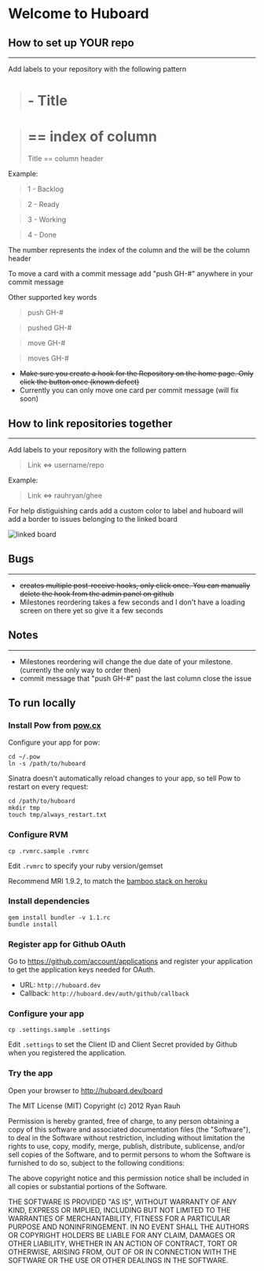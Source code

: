 # Welcome to Huboard

How to set up YOUR repo
--------------------------
* * *

Add labels to your repository with the following pattern

>  # - Title

>  # == index of column
>  Title == column header

Example:

>  1 - Backlog

>  2 - Ready

>  3 - Working

>  4 - Done

The number represents the index of the column and the will be the column header

To move a card with a commit message add "push GH-#" anywhere in your commit message

Other supported key words

> push GH-#

> pushed GH-#

> move GH-#

> moves GH-#

* ~~Make sure you create a hook for the Repository on the home page. Only click the button once (known defect)~~
* Currently you can only move one card per commit message (will fix soon)

How to link repositories together
--------------------------
* * *

Add labels to your repository with the following pattern

>  Link <=> username/repo

Example:

> Link <=> rauhryan/ghee

For help distiguishing cards add a custom color to label and huboard
will add a border to issues belonging to the linked board

![linked board](http://f.cl.ly/items/13453x43053r2G0d3x0v/Screen%20Shot%202012-04-28%20at%2010.48.17%20AM.png)

Bugs
--------------------------
* * *

* ~~creates multiple post-receive hooks, only click once. You can manually delete the hook from the admin panel on github~~
* Milestones reordering takes a few seconds and I don't have a loading screen on there yet so give it a few seconds


Notes
--------------------------
* * *

* Milestones reordering will change the due date of your milestone. (currently the only way to order then)
* commit message that "push GH-#" past the last column close the issue

## To run locally

### Install Pow from [pow.cx](http://pow.cx)

Configure your app for pow:

    cd ~/.pow
    ln -s /path/to/huboard

Sinatra doesn't automatically reload changes to your app, so tell Pow to restart on every request:

    cd /path/to/huboard
    mkdir tmp
    touch tmp/always_restart.txt

### Configure RVM

    cp .rvmrc.sample .rvmrc

Edit `.rvmrc` to specify your ruby version/gemset

Recommend MRI 1.9.2, to match the [bamboo stack on heroku](http://devcenter.heroku.com/articles/stack)

### Install dependencies

    gem install bundler -v 1.1.rc
    bundle install

### Register app for Github OAuth

Go to https://github.com/account/applications and register your
application to get the application keys needed for OAuth.

- URL: `http://huboard.dev`
- Callback: `http://huboard.dev/auth/github/callback`

### Configure your app

    cp .settings.sample .settings

Edit `.settings` to set the Client ID and Client Secret provided by
Github when you registered the application.

### Try the app

Open your browser to http://huboard.dev/board

The MIT License (MIT)
Copyright (c) 2012 Ryan Rauh

Permission is hereby granted, free of charge, to any person obtaining a copy of this software and associated documentation files (the "Software"), to deal in the Software without restriction, including without limitation the rights to use, copy, modify, merge, publish, distribute, sublicense, and/or sell copies of the Software, and to permit persons to whom the Software is furnished to do so, subject to the following conditions:

The above copyright notice and this permission notice shall be included in all copies or substantial portions of the Software.

THE SOFTWARE IS PROVIDED "AS IS", WITHOUT WARRANTY OF ANY KIND, EXPRESS OR IMPLIED, INCLUDING BUT NOT LIMITED TO THE WARRANTIES OF MERCHANTABILITY, FITNESS FOR A PARTICULAR PURPOSE AND NONINFRINGEMENT. IN NO EVENT SHALL THE AUTHORS OR COPYRIGHT HOLDERS BE LIABLE FOR ANY CLAIM, DAMAGES OR OTHER LIABILITY, WHETHER IN AN ACTION OF CONTRACT, TORT OR OTHERWISE, ARISING FROM, OUT OF OR IN CONNECTION WITH THE SOFTWARE OR THE USE OR OTHER DEALINGS IN THE SOFTWARE.
